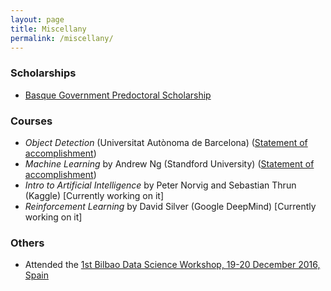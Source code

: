 ```yaml
---
layout: page
title: Miscellany
permalink: /miscellany/
---
```


### Scholarships

* [Basque Government Predoctoral Scholarship](https://morelab.deusto.es/news/view/new-predoctoral-grants-for-morelab-members/)

### Courses

* *Object Detection* (Universitat Autònoma de Barcelona) ([Statement of accomplishment](https://www.coursera.org/account/accomplishments/certificate/4V84PU57G494))
* *Machine Learning* by Andrew Ng (Standford University) ([Statement of accomplishment](https://www.coursera.org/account/accomplishments/certificate/KVLMG2JDHPFG))
* *Intro to Artificial Intelligence* by Peter Norvig and Sebastian Thrun (Kaggle) [Currently working on it]
* *Reinforcement Learning* by David Silver (Google DeepMind) [Currently working on it]

### Others

* Attended the [1st Bilbao Data Science Workshop, 19-20 December 2016, Spain](http://www.bcamath.org/es/workshops/bidas2016/general)
